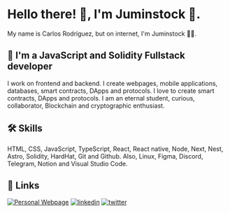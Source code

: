 # Hello there! 👋, I'm Juminstock 🦅.
My name is Carlos Rodríguez, but on internet, I'm Juminstock 🧑‍💻.
## 🚀 I'm a JavaScript and Solidity Fullstack developer
I work on frontend and backend. I create webpages, mobile applications, databases, smart contracts, DApps and protocols. I love to create smart contracts, DApps and protocols. I am an eternal student, curious, collaborator, Blockchain and cryptographic enthusiast.
## 🛠 Skills
HTML, CSS, JavaScript, TypeScript, React, React native, Node, Next, Nest, Astro, Solidity, HardHat, Git and Github. Also, Linux, Figma, Discord, Telegram, Notion and Visual Studio Code.
## 🔗 Links
[![Personal Webpage](https://img.shields.io/badge/my_portfolio-000?style=for-the-badge&logo=ko-fi&logoColor=white)](https://www.juminstock.com)
[![linkedin](https://img.shields.io/badge/linkedin-0A66C2?style=for-the-badge&logo=linkedin&logoColor=white)](https://www.linkedin.com/in/juminstock)
[![twitter](https://img.shields.io/badge/twitter-1DA1F2?style=for-the-badge&logo=twitter&logoColor=white)](https://twitter.com/juminstock)
